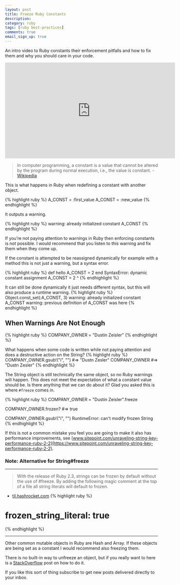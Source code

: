 ```yaml
---
layout: post
title: Freeze Ruby Constants
description:
category: ruby
tags: [ruby best-practices]
comments: true
email_sign_up: true
---
```


An intro video to Ruby constants their enforcement pitfalls and how to fix them and why you should care in your code.

<iframe width="560" height="315" src="https://www.youtube.com/embed/7-gTux21c_U?rel=0" frameborder="0" allowfullscreen></iframe>

> In computer programming, a constant is a value that cannot be altered by the program during normal execution, i.e., the value is constant. - [Wikipedia](https://en.wikipedia.org/wiki/Constant_(computer_programming))

This is what happens in Ruby when redefining a constant with another object. 

{% highlight ruby %}
A_CONST = :first_value 
A_CONST = :new_value 
{% endhighlight %}

It outputs a warning.

{% highlight ruby %}
warning: already initialized constant A_CONST
{% endhighlight %}

If you’re not paying attention to warnings in Ruby then enforcing constants is not possible. I would recommend that you listen to this warning and fix them when they come up. 

If the constant is attempted to be reassigned dynamically for example with a method this is not just a warning, but a syntax error.

{% highlight ruby %}
def hello
  A_CONST = 2
end
SyntaxError: dynamic constant assignment
A_CONST = 2
         ^
{% endhighlight %}

It can still be done dynamically it just needs different syntax, but this will also produce a runtime warning.
{% highlight ruby %}
Object.const_set(:A_CONST, 3)
warning: already initialized constant A_CONST
warning: previous definition of A_CONST was here
{% endhighlight %}

## When Warnings Are Not Enough

{% highlight ruby %}
COMPANY_OWNER = "Dustin Zeisler"
{% endhighlight %}

What happens when some code is written while not paying attention and does a destructive action on the String? 
{% highlight ruby %}
COMPANY_OWNER.gsub!("i", "")
#=> "Dustn Zesler"
COMPANY_OWNER
#=> "Dustn Zesler"
{% endhighlight %}

The String object is still technically the same object, so no Ruby warnings will happen. This does not meet the expectation of what a constant value should be. Is there anything that we can do about it? Glad you asked this is where `#freeze` comes in.

{% highlight ruby %}
COMPANY_OWNER = "Dustin Zeisler".freeze

COMPANY_OWNER.frozen?
#=> true

COMPANY_OWNER.gsub!("i", "")
RuntimeError: can't modify frozen String
{% endhighlight %}

If this is not a common mistake you feel you are going to make it also has performance improvements, see [www.sitepoint.com/unraveling-string-key-performance-ruby-2-2](https://www.sitepoint.com/unraveling-string-key-performance-ruby-2-2).

### Note: Alternative for String#freeze
----------
> With the release of Ruby 2.3, strings can be frozen by default without the use of #freeze. By adding the following magic comment at the top of a file all string literals will default to frozen.
- [til.hashrocket.com](https://til.hashrocket.com/posts/7b306cafde-defaulting-to-frozen-string-literals)
{% highlight ruby %}
# frozen_string_literal: true
{% endhighlight %} 

----------


Other common mutable objects in Ruby are Hash and Array. If these objects are being set as a constant I would recommend also freezing them.

There is no built-in way to unfreeze an object, but if you really want to here is a [StackOverflow](https://stackoverflow.com/a/35633368/3251319) post on how to do it.

If you like this sort of thing subscribe to get new posts delivered directly to your inbox.

